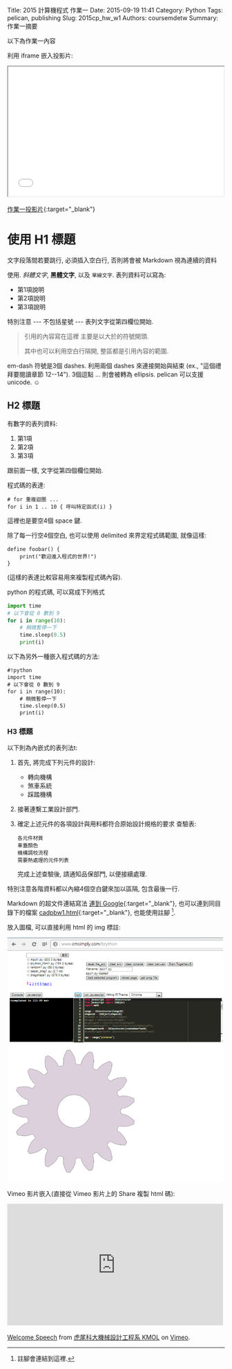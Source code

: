 Title: 2015 計算機程式 作業一
Date: 2015-09-19 11:41
Category: Python
Tags: pelican, publishing
Slug: 2015cp_hw_w1
Authors: coursemdetw
Summary: 作業一摘要

以下為作業一內容

利用 iframe 嵌入投影片:

<iframe src="40423216_cp_w1_p.html" width="500" height="300"></iframe>

[作業一投影片](40423216_cp_w1_p.html){:target="_blank"}

使用 H1 標題
============

文字段落間若要跳行, 必須插入空白行, 否則將會被 Markdown 視為連續的資料

使用. *斜體文字*, **黑體文字**, 以及 `單線文字`. 表列資料可以寫為:

  * 第1項說明
  * 第2項說明
  * 第3項說明

特別注意 --- 不包括星號 --- 表列文字從第四欄位開始.

> 引用的內容寫在這裡
> 主要是以大於的符號開頭.
>
> 其中也可以利用空白行隔開,
> 整區都是引用內容的範圍.

em-dash 符號是3個 dashes. 利用兩個 dashes 來連接開始與結束 (ex., "這個禮拜要閱讀章節 12--14"). 3個逗點 ... 則會被轉為 ellipsis.
pelican 可以支援 unicode. ☺

H2 標題
------------

有數字的表列資料:

 1. 第1項
 2. 第2項
 3. 第3項

跟前面一樣, 文字從第四個欄位開始.

程式碼的表達:

    # for 重複迴圈 ...
    for i in 1 .. 10 { 呼叫特定函式(i) }

這裡也是要空4個 space 鍵. 

除了每一行空4個空白, 也可以使用 delimited 來界定程式碼範圍, 就像這樣:

~~~
define foobar() {
    print("歡迎進入程式的世界!")
}
~~~

(這樣的表達比較容易用來複製程式碼內容).

python 的程式碼, 可以寫成下列格式

~~~python
import time
# 以下會從 0 數到 9
for i in range(10):
    # 稍微暫停一下
    time.sleep(0.5)
    print(i)
~~~

以下為另外一種嵌入程式碼的方法:

    #!python
    import time
    # 以下會從 0 數到 9
    for i in range(10):
        # 稍微暫停一下
        time.sleep(0.5)
        print(i)

### H3 標題 ###

以下則為內嵌式的表列法t:

 1. 首先, 將完成下列元件的設計:

      * 轉向機構
      * 煞車系統
      * 踩踏機構

 2. 接著連繫工業設計部門.

 3. 確定上述元件的各項設計與用料都符合原始設計規格的要求
    查驗表:

        各元件材質
        車蓋顏色
        機構調校流程
        需要熱處理的元件列表

    完成上述查驗後, 請通知品保部門, 以便接續處理.

特別注意各階資料都以內縮4個空白鍵來加以區隔, 包含最後一行.

Markdown 的超文件連結寫法 [連到 Google](http://www.google.com){:target="_blank"}, 也可以連到同目錄下的檔案 [cadpbw1.html](cadpbw1.html){:target="_blank"}, 也能使用註腳 [^1].

[^1]: 註腳會連結到這裡.

放入圖檔, 可以直接利用 html 的 img 標註:

<img src="images/spur.png" width="500" alt="正齒輪繪圖"></img>

Vimeo 影片嵌入(直接從 Vimeo 影片上的 Share 複製 html 碼):

<iframe src="https://player.vimeo.com/video/137724068" width="500" height="281" frameborder="0" webkitallowfullscreen mozallowfullscreen allowfullscreen></iframe> <p><a href="https://vimeo.com/137724068">Welcome Speech</a> from <a href="https://vimeo.com/user24079973">虎尾科大機械設計工程系 KMOL</a> on <a href="https://vimeo.com">Vimeo</a>.</p>
